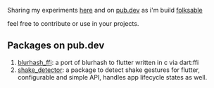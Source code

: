 Sharing my experiments [here](https://github.com/orgs/folksable/repositories) and on [pub.dev](https://pub.dev/publishers/folksable.com/packages) as i'm build [folksable](https://folksable.com)

feel free to contribute or use in your projects.

## Packages on pub.dev
1. [blurhash_ffi](https://pub.dev/packages/blurhash_ffi): a port of blurhash to flutter written in c via dart:ffi
2. [shake_detector](https://pub.dev/packages/shake_detector): a package to detect shake gestures for flutter, configurable and simple API, handles app lifecycle states as well.


